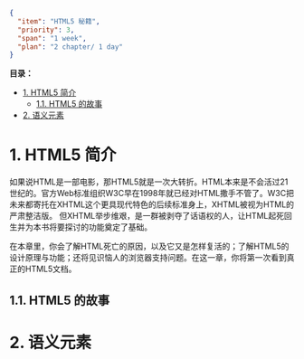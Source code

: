 ```json
{
  "item": "HTML5 秘籍",
  "priority": 3,
  "span": "1 week",
  "plan": "2 chapter/ 1 day"
}
```

**目录：**

- [1. HTML5 简介](#1-html5-简介)
  - [1.1. HTML5 的故事](#11-html5-的故事)
- [2. 语义元素](#2-语义元素)

# 1. HTML5 简介

如果说HTML是一部电影，那HTML5就是一次大转折。HTML本来是不会活过21世纪的。官方Web标准组织W3C早在1998年就已经对HTML撒手不管了。W3C把未来都寄托在XHTML这个更具现代特色的后续标准身上，XHTML被视为HTML的严肃整洁版。 但XHTML举步维艰，是一群被剥夺了话语权的人，让HTML起死回生并为本书将要探讨的功能奠定了基础。

在本章里，你会了解HTML死亡的原因，以及它又是怎样复活的；了解HTML5的设计原理与功能；还将见识恼人的浏览器支持问题。在这一章，你将第一次看到真正的HTML5文档。

## 1.1. HTML5 的故事



# 2. 语义元素

